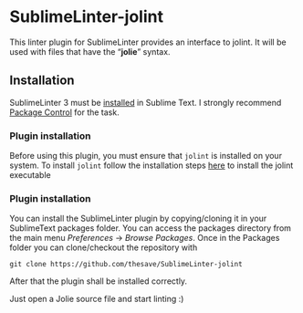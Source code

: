 SublimeLinter-jolint
================================

This linter plugin for SublimeLinter provides an interface to jolint. It will be used with files that have the “__jolie__” syntax.

## Installation

SublimeLinter 3 must be [installed](http://www.sublimelinter.com/en/latest/installation.html) in Sublime Text. I strongly recommend [Package Control](https://packagecontrol.io/installation) for the task.

### Plugin installation

Before using this plugin, you must ensure that `jolint` is installed on your system. To install `jolint` follow the installation steps [here](https://github.com/thesave/jolint) to install the jolint executable

### Plugin installation

You can install the SublimeLinter plugin by copying/cloning it in your SublimeText packages folder.
You can access the packages directory from the main menu *Preferences* -> *Browse Packages*.
Once in the Packages folder you can clone/checkout the repository with 

    git clone https://github.com/thesave/SublimeLinter-jolint

After that the plugin shall be installed correctly.

Just open a Jolie source file and start linting :)
